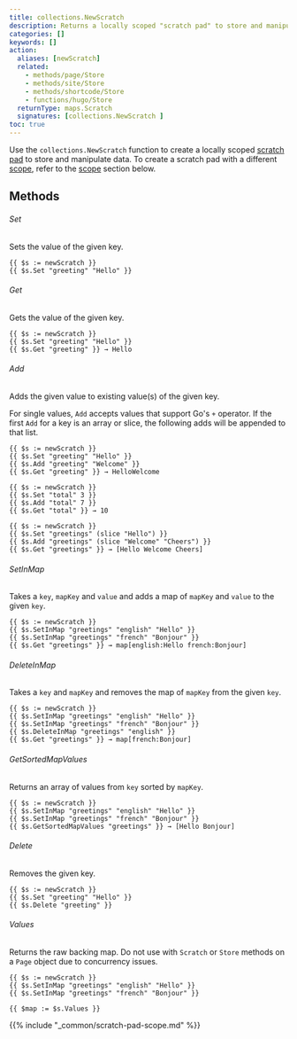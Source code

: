 ```yaml
---
title: collections.NewScratch
description: Returns a locally scoped "scratch pad" to store and manipulate data.
categories: []
keywords: []
action:
  aliases: [newScratch]
  related:
    - methods/page/Store
    - methods/site/Store
    - methods/shortcode/Store
    - functions/hugo/Store
  returnType: maps.Scratch
  signatures: [collections.NewScratch ]
toc: true
---
```


Use the `collections.NewScratch` function to create a locally scoped [scratch pad](g) to store and manipulate data. To create a scratch pad with a different [scope](g), refer to the [scope](#scope) section below.

## Methods

###### Set

Sets the value of the given key.

```go-html-template
{{ $s := newScratch }}
{{ $s.Set "greeting" "Hello" }}
```

###### Get

Gets the value of the given key.

```go-html-template
{{ $s := newScratch }}
{{ $s.Set "greeting" "Hello" }}
{{ $s.Get "greeting" }} → Hello
```

###### Add

Adds the given value to existing value(s) of the given key.

For single values, `Add` accepts values that support Go's `+` operator. If the first `Add` for a key is an array or slice, the following adds will be appended to that list.

```go-html-template
{{ $s := newScratch }}
{{ $s.Set "greeting" "Hello" }}
{{ $s.Add "greeting" "Welcome" }}
{{ $s.Get "greeting" }} → HelloWelcome
```

```go-html-template
{{ $s := newScratch }}
{{ $s.Set "total" 3 }}
{{ $s.Add "total" 7 }}
{{ $s.Get "total" }} → 10
```

```go-html-template
{{ $s := newScratch }}
{{ $s.Set "greetings" (slice "Hello") }}
{{ $s.Add "greetings" (slice "Welcome" "Cheers") }}
{{ $s.Get "greetings" }} → [Hello Welcome Cheers]
```

###### SetInMap

Takes a `key`, `mapKey` and `value` and adds a map of `mapKey` and `value` to the given `key`.

```go-html-template
{{ $s := newScratch }}
{{ $s.SetInMap "greetings" "english" "Hello" }}
{{ $s.SetInMap "greetings" "french" "Bonjour" }}
{{ $s.Get "greetings" }} → map[english:Hello french:Bonjour]
```

###### DeleteInMap

Takes a `key` and `mapKey` and removes the map of `mapKey` from the given `key`.

```go-html-template
{{ $s := newScratch }}
{{ $s.SetInMap "greetings" "english" "Hello" }}
{{ $s.SetInMap "greetings" "french" "Bonjour" }}
{{ $s.DeleteInMap "greetings" "english" }}
{{ $s.Get "greetings" }} → map[french:Bonjour]
```

###### GetSortedMapValues

Returns an array of values from `key` sorted by `mapKey`.

```go-html-template
{{ $s := newScratch }}
{{ $s.SetInMap "greetings" "english" "Hello" }}
{{ $s.SetInMap "greetings" "french" "Bonjour" }}
{{ $s.GetSortedMapValues "greetings" }} → [Hello Bonjour]
```

###### Delete

Removes the given key.

```go-html-template
{{ $s := newScratch }}
{{ $s.Set "greeting" "Hello" }}
{{ $s.Delete "greeting" }}
```

###### Values

Returns the raw backing map. Do not use with `Scratch` or `Store` methods on a `Page` object due to concurrency issues.

```go-html-template
{{ $s := newScratch }}
{{ $s.SetInMap "greetings" "english" "Hello" }}
{{ $s.SetInMap "greetings" "french" "Bonjour" }}

{{ $map := $s.Values }}
```

{{% include "_common/scratch-pad-scope.md" %}}
